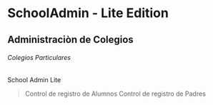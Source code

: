 # SchoolAdmin - Lite Edition
## Administraciòn de Colegios
###### Colegios Particulares

School Admin Lite

> Control de registro de Alumnos
> Control de registro de Padres